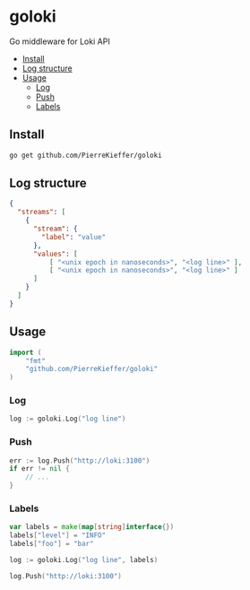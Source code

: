 # goloki

Go middleware for Loki API 


* [Install](#install)
* [Log structure](#log-structure)
* [Usage](#usage)
	* [Log](#log)
	* [Push](#push)
	* [Labels](#labels)


## Install 

```bash 
go get github.com/PierreKieffer/goloki
```

## Log structure 
```json 
{
  "streams": [
    {
      "stream": {
        "label": "value"
      },
      "values": [
          [ "<unix epoch in nanoseconds>", "<log line>" ],
          [ "<unix epoch in nanoseconds>", "<log line>" ]
      ]
    }
  ]
}

```

## Usage
```go
import (
	"fmt"
	"github.com/PierreKieffer/goloki"
)
```

### Log 
```go 
log := goloki.Log("log line")
```

### Push 
```go
err := log.Push("http://loki:3100")
if err != nil {
	// ... 
}
```

### Labels 
```go
var labels = make(map[string]interface{})
labels["level"] = "INFO"
labels["foo"] = "bar"

log := goloki.Log("log line", labels)

log.Push("http://loki:3100")
```




